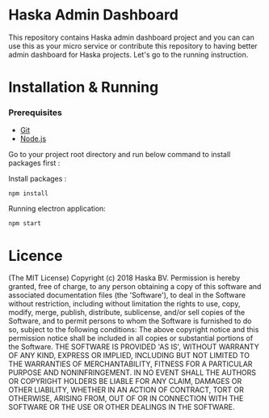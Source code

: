 # Haska Admin Dashboard
This repository contains Haska admin dashboard project and you can can use this as your micro service or contribute this repository to having better admin dashboard for Haska projects. Let's go to the running instruction.

# Installation & Running

### Prerequisites

-   [Git](https://git-scm.com/)
- [Node.js](https://nodejs.org/en/download/)


Go to your project root directory and run below command to install packages first :

Install packages :

    npm install
    
Running electron application:

    npm start


# Licence
(The MIT License) Copyright (c) 2018 Haska BV. Permission is hereby granted, free of charge, to any person obtaining a copy of this software and associated documentation files (the 'Software'), to deal in the Software without restriction, including without limitation the rights to use, copy, modify, merge, publish, distribute, sublicense, and/or sell copies of the Software, and to permit persons to whom the Software is furnished to do so, subject to the following conditions: The above copyright notice and this permission notice shall be included in all copies or substantial portions of the Software. THE SOFTWARE IS PROVIDED 'AS IS', WITHOUT WARRANTY OF ANY KIND, EXPRESS OR IMPLIED, INCLUDING BUT NOT LIMITED TO THE WARRANTIES OF MERCHANTABILITY, FITNESS FOR A PARTICULAR PURPOSE AND NONINFRINGEMENT. IN NO EVENT SHALL THE AUTHORS OR COPYRIGHT HOLDERS BE LIABLE FOR ANY CLAIM, DAMAGES OR OTHER LIABILITY, WHETHER IN AN ACTION OF CONTRACT, TORT OR OTHERWISE, ARISING FROM, OUT OF OR IN CONNECTION WITH THE SOFTWARE OR THE USE OR OTHER DEALINGS IN THE SOFTWARE.
